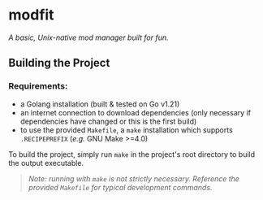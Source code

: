 # modfit

*A basic, Unix-native mod manager built for fun.*

## Building the Project

### Requirements:

- a Golang installation (built & tested on Go v1.21)
- an internet connection to download dependencies (only necessary if dependencies have changed or this is the first build)
- to use the provided `Makefile`, a `make` installation which supports `.RECIPEPREFIX` (_e.g._ GNU Make >=4.0)

To build the project, simply run `make` in the project's root directory to build the output executable.

> _Note: running with `make` is not strictly necessary. Reference the provided `Makefile` for typical development commands._
